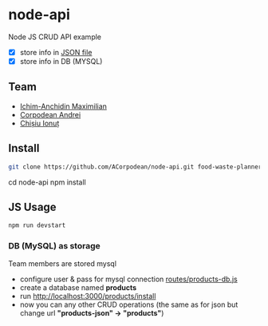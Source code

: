 # node-api

Node JS CRUD API example

- [x] store info in [JSON file](data/teams.json)
- [x] store info in DB (MYSQL)

## Team
- [Ichim-Anchidin Maximilian](https://github.com/max-anchidin/)
- [Corpodean Andrei](https://github.com/ACorpodean)
- [Chișiu Ionuț](https://github.com/IonussCh)

## Install

```sh
git clone https://github.com/ACorpodean/node-api.git food-waste-planner-api
```
cd node-api
npm install


## JS Usage

```sh
npm run devstart
```

### DB (MySQL) as storage

Team members are stored mysql

- configure user & pass for mysql connection [routes/products-db.js](routes/products-db.js)
- create a database named **products**
- run [http://localhost:3000/products/install](http://localhost:3000/products/install)
- now you can any other CRUD operations (the same as for json but change url **"products-json" -> "products"**)
